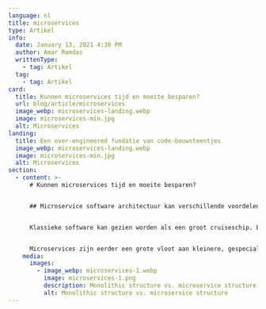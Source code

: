 ```yaml
---
language: nl
title: microservices
type: Artikel
info:
  date: January 13, 2021 4:30 PM
  author: Amar Ramdas
  writtenType:
    - tag: Artikel
  tag:
    - tag: Artikel
card:
  title: Kunnen microservices tijd en moeite besparen?
  url: blog/article/microservices
  image_webp: microservices-landing.webp
  image: microservices-min.jpg
  alt: Microservices
landing:
  title: Een over-engineered fundatie van code-bouwsteentjes
  image_webp: microservices-landing.webp
  image: microservices-min.jpg
  alt: Microservices
section:
  - content: >-
      # Kunnen microservices tijd en moeite besparen?


      ## Microservice software architectuur kan verschillende voordelen hebben ten opzichte van traditionele monolithische applicaties.


      Klassieke software kan gezien worden als een groot cruiseschip. Een complex en enorme machine, met een hoop verschillende functies. Dit klinkt misschien ideaal, een groot project dat overal verantwoordelijk voor is. De nadelen hiervan zijn echter dat het een grote taak is om van grond af aan op te bouwen, waarbij het hele schip kan zinken als een klein cruciaal deel breekt. Het is ook erg lastig om een specifiek onderdeel te verbeteren, vooral als de rest het nog wel goed doet.


      Microservices zijn eerder een grote vloot aan kleinere, gespecialiseerde bootjes. Een gaat over de financien, de ander over klanten, etc. Dit zorgt ervoor dat het gemakkelijk is om een enkele boot te vervangen, mocht deze kapot zijn of verbeterd moeten worden. Deze kleine bootjes kunnen geschaard worden over meerdere projecten, en daardoor over-engineered opgezet worden, zodat elke klant profijt heeft van de extra kracht.
    media:
      images:
        - image_webp: microservices-1.webp
          image: microservices-1.png
          description: Monolithic structure vs. microservice structure
          alt: Monolithic structure vs. microservice structure
---
```

